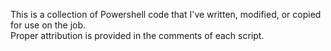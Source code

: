 This is a collection of Powershell code that I've written, modified, or copied for use on the job.  
Proper attribution is provided in the comments of each script. 
